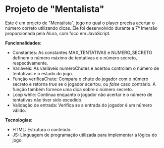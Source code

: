 # Projeto de "Mentalista"
Este é um projeto de "Mentalista", jogo no qual o player precisa acertar o número correto utilizando dicas. Ele foi desenvolvido durante a 7ª Imersão proporcionada pela Alura, com foco em JavaScript.

**Funcionalidades:**

* Constantes: As constantes MAX_TENTATIVAS e NUMERO_SECRETO definem o número máximo de tentativas e o número secreto, respectivamente.<br>
* Variáveis: As variáveis numeroChutes e acertou controlam o número de tentativas e o estado do jogo.<br>
* Função verificaChute: Compara o chute do jogador com o número secreto e retorna _true_ se o jogador acertou, ou _false_ caso contrário. A função também fornece uma dica sobre o número secreto.<br>
* Loop while: Continua enquanto o jogador não acertar e o número de tentativas não tiver sido excedido.<br>
* Validação de entrada: Verifica se a entrada do jogador é um número válido.

**Tecnologias:**

* HTML: Estrutura o conteúdo.<br>
* JS: Linguagem de programação utilizada para implementar a lógica do jogo.
